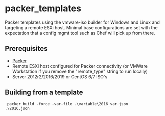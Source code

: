 # packer_templates

Packer templates using the vmware-iso builder for Windows and Linux and targeting a remote ESXi host. Minimal base configurations are set with the expectation that a config mgmt tool such as Chef will pick up from there. 

## Prerequisites
* [Packer](https://www.packer.io/)
* Remote ESXi host configured for Packer connectivity (or VMWare Workstation if you remove the "remote_type" string to run locally)
* Server 2012r2/2016/2019 or CentOS 6/7 ISO's

## Building from a template
<code> packer build -force -var-file .\variable\2016_var.json .\2016.json </code>
